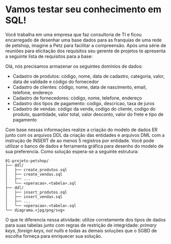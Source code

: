 # Vamos testar seu conhecimento em SQL!

Você trabalha em uma empresa que faz consultoria de TI e ficou encarregado de desenhar uma base dados para as franquias de uma rede de petshop, imagine a Petz para facilitar a compreensão. Após uma série de reuniões para elicitação dos requisitos seu gerente de projetos te apresenta a seguinte lista de requisitos para a base:


Olá, nós precisamos armazenar os seguintes domínios de dados:
- Cadastro de produtos: código, nome, data de cadastro, categoria, valor, data de validade e código do fornecedor
- Cadastro de clientes: código, nome, data de nascimento, email, telefone, endereço
- Cadastro de fornecedores: código, nome, telefone, endereço
- Cadastro dos tipos de pagamento: codigo, descricao, taxa de juros
- Cadastro de vendas: código da venda, codigo do cliente, codigo do produto, quantidade, valor total, valor desconto, valor do frete e tipo de pagamento

Com base nessas informações realize a criação do modelo de dados ER junto com os arquivos DDL da criação das entidades e arquivos DML com a instrução de INSERT de ao menos 5 registros por entidade. Você pode utilizar o banco de dados e ferramenta gráfica para desenho do modelo de sua preferencia. Como solução espera-se a seguinte estrutura:

```
01-projeto-petshop/
├── ddl/
│   ├── create_produtos.sql
│   ├── create_vendas.sql
│   ├── ...
│   └── <operacao>.<tabela>.sql
├── ddl/
│   ├── insert_produtos.sql
│   ├── insert_vendas.sql
│   ├── ...
│   └── <operacao>.<tabela>.sql
└── diagrama.<jpg/png/svg>
```

O que te diferencia nessa atividade: utilize corretamente dos tipos de dados para suas tabelas junto com regras de restrição de integridade: _primary keys_, _foreign keys_, _not nulls_ e todas as demais soluções que o SGBD de escolha forneça para enriquecer sua solução.
